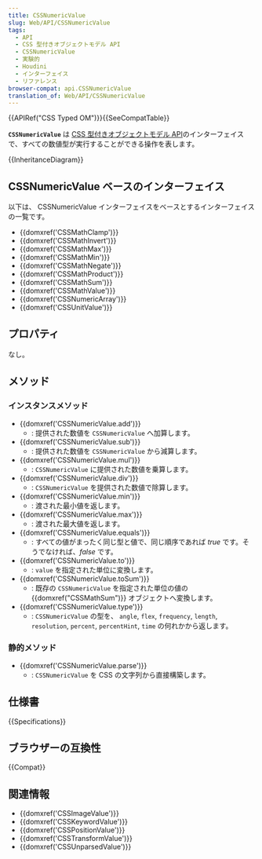 ```yaml
---
title: CSSNumericValue
slug: Web/API/CSSNumericValue
tags:
  - API
  - CSS 型付きオブジェクトモデル API
  - CSSNumericValue
  - 実験的
  - Houdini
  - インターフェイス
  - リファレンス
browser-compat: api.CSSNumericValue
translation_of: Web/API/CSSNumericValue
---
```

{{APIRef("CSS Typed OM")}}{{SeeCompatTable}}

**`CSSNumericValue`** は [CSS 型付きオブジェクトモデル API](/ja/docs/Web/API/CSS_Object_Model#css_typed_object_model)のインターフェイスで、すべての数値型が実行することができる操作を表します。

{{InheritanceDiagram}}

## CSSNumericValue ベースのインターフェイス

以下は、 CSSNumericValue インターフェイスをベースとするインターフェイスの一覧です。

- {{domxref('CSSMathClamp')}}
- {{domxref('CSSMathInvert')}}
- {{domxref('CSSMathMax')}}
- {{domxref('CSSMathMin')}}
- {{domxref('CSSMathNegate')}}
- {{domxref('CSSMathProduct')}}
- {{domxref('CSSMathSum')}}
- {{domxref('CSSMathValue')}}
- {{domxref('CSSNumericArray')}}
- {{domxref('CSSUnitValue')}}

## プロパティ

なし。

## メソッド

### インスタンスメソッド

- {{domxref('CSSNumericValue.add')}}
  - : 提供された数値を `CSSNumericValue` へ加算します。
- {{domxref('CSSNumericValue.sub')}}
  - : 提供された数値を `CSSNumericValue` から減算します。
- {{domxref('CSSNumericValue.mul')}}
  - : `CSSNumericValue` に提供された数値を乗算します。
- {{domxref('CSSNumericValue.div')}}
  - : `CSSNumericValue` を提供された数値で除算します。
- {{domxref('CSSNumericValue.min')}}
  - : 渡された最小値を返します。
- {{domxref('CSSNumericValue.max')}}
  - : 渡された最大値を返します。
- {{domxref('CSSNumericValue.equals')}}
  - : すべての値がまったく同じ型と値で、同じ順序であれば _true_ です。そうでなければ、_false_ です。
- {{domxref('CSSNumericValue.to')}}
  - : `value` を指定された単位に変換します。
- {{domxref('CSSNumericValue.toSum')}}
  - : 既存の `CSSNumericValue` を指定された単位の値の {{domxref("CSSMathSum")}} オブジェクトへ変換します。
- {{domxref('CSSNumericValue.type')}}
  - : `CSSNumericValue` の型を、 `angle`, `flex`, `frequency`, `length`, `resolution`, `percent`, `percentHint`, `time` の何れかから返します。

### 静的メソッド

- {{domxref('CSSNumericValue.parse')}}
  - : `CSSNumericValue` を CSS の文字列から直接構築します。

## 仕様書

{{Specifications}}

## ブラウザーの互換性

{{Compat}}

## 関連情報

- {{domxref('CSSImageValue')}}
- {{domxref('CSSKeywordValue')}}
- {{domxref('CSSPositionValue')}}
- {{domxref('CSSTransformValue')}}
- {{domxref('CSSUnparsedValue')}}
